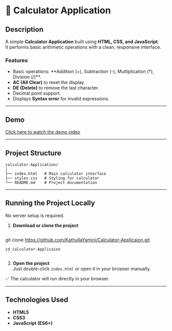 # 🧮 Calculator Application

## Description

A simple **Calculator Application** built using **HTML, CSS, and
JavaScript**.\
It performs basic arithmetic operations with a clean, responsive
interface.

### Features

-   Basic operations: \*\*Addition (+), Subtraction (-), Multiplication
    (\*), Division (/)\*\*.
-   **AC (All Clear)** to reset the display.
-   **DE (Delete)** to remove the last character.
-   Decimal point support.
-   Displays **Syntax error** for invalid expressions.
  

------------------------------------------------------------------------
## Demo

[Click here to watch the demo video](#) 

------------------------------------------------------------------------

## Project Structure

    calculator-Application/
    │
    ├── index.html   # Main calculator interface
    ├── styles.css   # Styling for calculator
    └── README.md    # Project documentation

------------------------------------------------------------------------

## Running the Project Locally

No server setup is required.

1.  **Download or clone the project**

    ``` bash
   git clone https://github.com/KathullaYamini/Calculator-Applicaion.git

    cd calculator-Applicaion
    ```

2.  **Open the project**\
    Just double-click `index.html` or open it in your browser manually.

✅ The calculator will run directly in your browser.

------------------------------------------------------------------------

## Technologies Used

-   **HTML5**
-   **CSS3**
-   **JavaScript (ES6+)**
